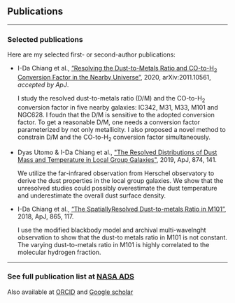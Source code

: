 ## Publications

<hr>

### Selected publications
Here are my selected first- or second-author publications:

+ I-Da Chiang et al., <a href="https://ui.adsabs.harvard.edu/abs/2020arXiv201110561C/abstract" target="_blank">“Resolving the Dust-to-Metals Ratio and CO-to-H<sub>2</sub> Conversion Factor in the Nearby Universe”</a>, 2020, arXiv:2011.10561, *accepted by ApJ*.

    I study the resolved dust-to-metals ratio (D/M) and the CO-to-H<sub>2</sub> conversion factor in five nearby galaxies: IC342, M31, M33, M101 and NGC628. I foudn that the D/M is sensitive to the adopted conversion factor. To get a reasonable D/M, one needs a conversion factor parameterized by not only metallicity. I also proposed a novel method to constrain D/M and the CO-to-H<sub>2</sub> conversion factor simultaneously.

+ Dyas Utomo & I-Da Chiang et al., <a href="http://adsabs.harvard.edu/abs/2019arXiv190208629" target="_blank">"The Resolved Distributions of Dust Mass and Temperature in Local Group Galaxies"</a>, 2019, ApJ, 874, 141.

    We utilize the far-infrared observation from Herschel observatory to derive the dust properties in the local group galaxies. We show that the unresolved studies could possibly overestimate the dust temperature and underestimate the overall dust surface density.

+ I-Da Chiang et al., <a href="http://adsabs.harvard.edu/abs/2018ApJ...865..117C" target="_blank">“The SpatiallyResolved Dust-to-metals Ratio in M101”</a>, 2018, ApJ, 865, 117.

    I use the modified blackbody model and archival multi-wavelnght observation to show that the dust-to metals ratio in M101 is not constant. The varying dust-to-metals ratio in M101 is highly correlated to the molecular hydrogen fraction.

<hr>

### See full publication list at <a href="https://ui.adsabs.harvard.edu/public-libraries/yEtxN7uGQYmqrCSlg-DoUg" target="_blank">NASA ADS</a>

Also available at <a href="https://orcid.org/0000-0003-2551-7148" target="_blank">ORCID</a> and <a href="https://scholar.google.com/citations?user=xsdTf0AAAAAJ&hl=en&oi=ao" target="_blank">Google scholar</a>
